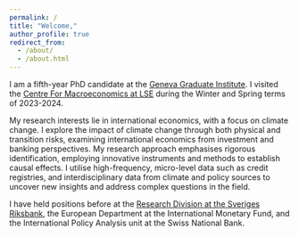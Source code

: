 ```yaml
---
permalink: /
title: "Welcome,"
author_profile: true
redirect_from: 
  - /about/
  - /about.html
---
```


I am a fifth-year PhD candidate at the [Geneva Graduate Institute](https://www.graduateinstitute.ch/discover-institute/viktoria-vidahazy). I visited the [Centre For Macroeconomics at LSE](https://www.lse.ac.uk/CFM) during the Winter and Spring terms of 2023-2024.

My research interests lie in international economics, with a focus on climate change. I explore the impact of climate change through both physical and transition risks, examining international economics from investment and banking perspectives. My research approach emphasises rigorous identification, employing innovative instruments and methods to establish causal effects. I utilise high-frequency, micro-level data such as credit registries, and interdisciplinary data from climate and policy sources to uncover new insights and address complex questions in the field.

I have held positions before at the [Research Division at the Sveriges Riksbank](https://www.riksbank.se/en-gb/about-the-riksbank/the-tasks-of-the-riksbank/research/economists-at-the-research-division/), the European Department at the International Monetary Fund, and the International Policy Analysis unit at the Swiss National Bank.
